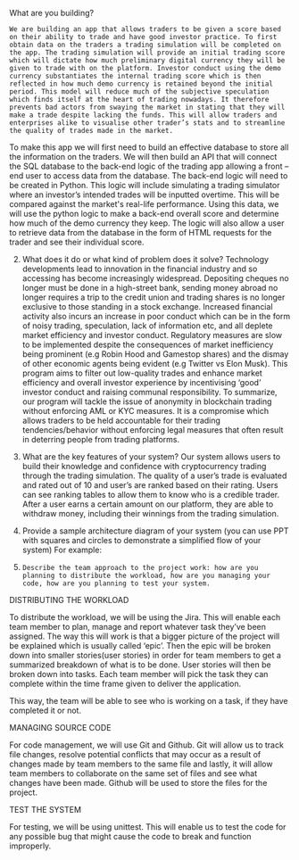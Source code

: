 What are you building?

	We are building an app that allows traders to be given a score based on their ability to trade and have good investor practice. To first obtain data on the traders a trading simulation will be completed on the app. The trading simulation will provide an initial trading score which will dictate how much preliminary digital currency they will be given to trade with on the platform. Investor conduct using the demo currency substantiates the internal trading score which is then reflected in how much demo currency is retained beyond the initial period. This model will reduce much of the subjective speculation which finds itself at the heart of trading nowadays. It therefore prevents bad actors from swaying the market in stating that they will make a trade despite lacking the funds. This will allow traders and enterprises alike to visualise other trader’s stats and to streamline the quality of trades made in the market.

To make this app we will first need to build an effective database to store all the information on the traders. We will then build an API that will connect the SQL database to the back-end logic of the trading app allowing a front – end user to access data from the database. The back-end logic will need to be created in Python. This logic will include simulating a trading simulator where an investor’s intended trades will be inputted overtime. This will be compared against the market's real-life performance. Using this data, we will use the python logic to make a back-end overall score and determine how much of the demo currency they keep. The logic will also allow a user to retrieve data from the database in the form of HTML requests for the trader and see their individual score.


2. 	What does it do or what kind of problem does it solve?
Technology developments lead to innovation in the financial industry and so accessing has become increasingly widespread. Depositing cheques no longer must be done in a high-street bank, sending money abroad no longer requires a trip to the credit union and trading shares is no longer exclusive to those standing in a stock exchange. Increased financial activity also incurs an increase in poor conduct which can be in the form of noisy trading, speculation, lack of information etc, and all deplete market efficiency and investor conduct. Regulatory measures are slow to be implemented despite the consequences of market inefficiency being prominent (e.g Robin Hood and Gamestop shares) and the dismay of other economic agents being evident (e.g Twitter vs Elon Musk). This program aims to filter out low-quality trades and enhance market efficiency and overall investor experience by incentivising ‘good’ investor conduct and raising communal responsibility. To summarize, our program will tackle the issue of anonymity in blockchain trading without enforcing AML or KYC measures. It is a compromise which allows traders to be held accountable for their trading tendencies/behavior without enforcing legal measures that often result in deterring people from trading platforms. 

3. 	What are the key features of your system?
	Our system allows users to build their knowledge and confidence with cryptocurrency trading through the trading simulation. The quality of a user’s trade is evaluated and rated out of 10 and user’s are ranked based on their rating. Users can see ranking tables to allow them to know who is a credible trader. After a user earns a certain amount on our platform, they are able to withdraw money, including their winnings from the trading simulation. 

4. 	Provide a sample architecture diagram of your system (you can use PPT with squares and circles to demonstrate a simplified flow of your system) For example:

 5. 	Describe the team approach to the project work: how are you planning to distribute the workload, how are you managing your code, how are you planning to test your system.


DISTRIBUTING THE WORKLOAD

To distribute the workload, we will be using the Jira. This will enable each team member to plan, manage and report whatever task they’ve been assigned.
The way this will work is that a bigger picture of the project will be explained which is usually called ‘epic’. Then the epic will be broken down into smaller stories(user stories) in order for team members to get a summarized breakdown of what is to be done. User stories will then be broken down into tasks. Each team member will pick the task they can complete within the time frame given to deliver the application. 

This way, the team will be able to see who is working on a task, if they have completed it or not.

MANAGING SOURCE CODE

For code management, we will use Git and Github.  Git will allow us to track file changes, resolve potential conflicts that may occur as a result of changes made by team members to the same file and lastly, it will allow team members to collaborate on the same set of files and see what changes have been made. 
Github will be used to store the files for the project.

TEST THE SYSTEM

For testing, we will be using unittest. This will enable us to test the code for any possible bug that might cause the code to break and function improperly.